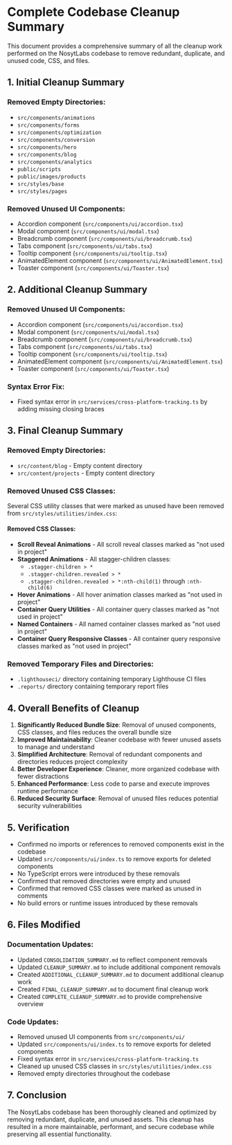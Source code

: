 # Complete Codebase Cleanup Summary

This document provides a comprehensive summary of all the cleanup work performed on the NosytLabs codebase to remove redundant, duplicate, and unused code, CSS, and files.

## 1. Initial Cleanup Summary

### Removed Empty Directories:
- `src/components/animations`
- `src/components/forms`
- `src/components/optimization`
- `src/components/conversion`
- `src/components/hero`
- `src/components/blog`
- `src/components/analytics`
- `public/scripts`
- `public/images/products`
- `src/styles/base`
- `src/styles/pages`

### Removed Unused UI Components:
- Accordion component (`src/components/ui/accordion.tsx`)
- Modal component (`src/components/ui/modal.tsx`)
- Breadcrumb component (`src/components/ui/breadcrumb.tsx`)
- Tabs component (`src/components/ui/tabs.tsx`)
- Tooltip component (`src/components/ui/tooltip.tsx`)
- AnimatedElement component (`src/components/ui/AnimatedElement.tsx`)
- Toaster component (`src/components/ui/Toaster.tsx`)

## 2. Additional Cleanup Summary

### Removed Unused UI Components:
- Accordion component (`src/components/ui/accordion.tsx`)
- Modal component (`src/components/ui/modal.tsx`)
- Breadcrumb component (`src/components/ui/breadcrumb.tsx`)
- Tabs component (`src/components/ui/tabs.tsx`)
- Tooltip component (`src/components/ui/tooltip.tsx`)
- AnimatedElement component (`src/components/ui/AnimatedElement.tsx`)
- Toaster component (`src/components/ui/Toaster.tsx`)

### Syntax Error Fix:
- Fixed syntax error in `src/services/cross-platform-tracking.ts` by adding missing closing braces

## 3. Final Cleanup Summary

### Removed Empty Directories:
- `src/content/blog` - Empty content directory
- `src/content/projects` - Empty content directory

### Removed Unused CSS Classes:
Several CSS utility classes that were marked as unused have been removed from `src/styles/utilities/index.css`:

#### Removed CSS Classes:
- **Scroll Reveal Animations** - All scroll reveal classes marked as "not used in project"
- **Staggered Animations** - All stagger-children classes:
  - `.stagger-children > *`
  - `.stagger-children.revealed > *`
  - `.stagger-children.revealed > *:nth-child(1)` through `:nth-child(6)`
- **Hover Animations** - All hover animation classes marked as "not used in project"
- **Container Query Utilities** - All container query classes marked as "not used in project"
- **Named Containers** - All named container classes marked as "not used in project"
- **Container Query Responsive Classes** - All container query responsive classes marked as "not used in project"

### Removed Temporary Files and Directories:
- `.lighthouseci/` directory containing temporary Lighthouse CI files
- `.reports/` directory containing temporary report files

## 4. Overall Benefits of Cleanup

1. **Significantly Reduced Bundle Size**: Removal of unused components, CSS classes, and files reduces the overall bundle size
2. **Improved Maintainability**: Cleaner codebase with fewer unused assets to manage and understand
3. **Simplified Architecture**: Removal of redundant components and directories reduces project complexity
4. **Better Developer Experience**: Cleaner, more organized codebase with fewer distractions
5. **Enhanced Performance**: Less code to parse and execute improves runtime performance
6. **Reduced Security Surface**: Removal of unused files reduces potential security vulnerabilities

## 5. Verification

- Confirmed no imports or references to removed components exist in the codebase
- Updated `src/components/ui/index.ts` to remove exports for deleted components
- No TypeScript errors were introduced by these removals
- Confirmed that removed directories were empty and unused
- Confirmed that removed CSS classes were marked as unused in comments
- No build errors or runtime issues introduced by these removals

## 6. Files Modified

### Documentation Updates:
- Updated `CONSOLIDATION_SUMMARY.md` to reflect component removals
- Updated `CLEANUP_SUMMARY.md` to include additional component removals
- Created `ADDITIONAL_CLEANUP_SUMMARY.md` to document additional cleanup work
- Created `FINAL_CLEANUP_SUMMARY.md` to document final cleanup work
- Created `COMPLETE_CLEANUP_SUMMARY.md` to provide comprehensive overview

### Code Updates:
- Removed unused UI components from `src/components/ui/`
- Updated `src/components/ui/index.ts` to remove exports for deleted components
- Fixed syntax error in `src/services/cross-platform-tracking.ts`
- Cleaned up unused CSS classes in `src/styles/utilities/index.css`
- Removed empty directories throughout the codebase

## 7. Conclusion

The NosytLabs codebase has been thoroughly cleaned and optimized by removing redundant, duplicate, and unused assets. This cleanup has resulted in a more maintainable, performant, and secure codebase while preserving all essential functionality.